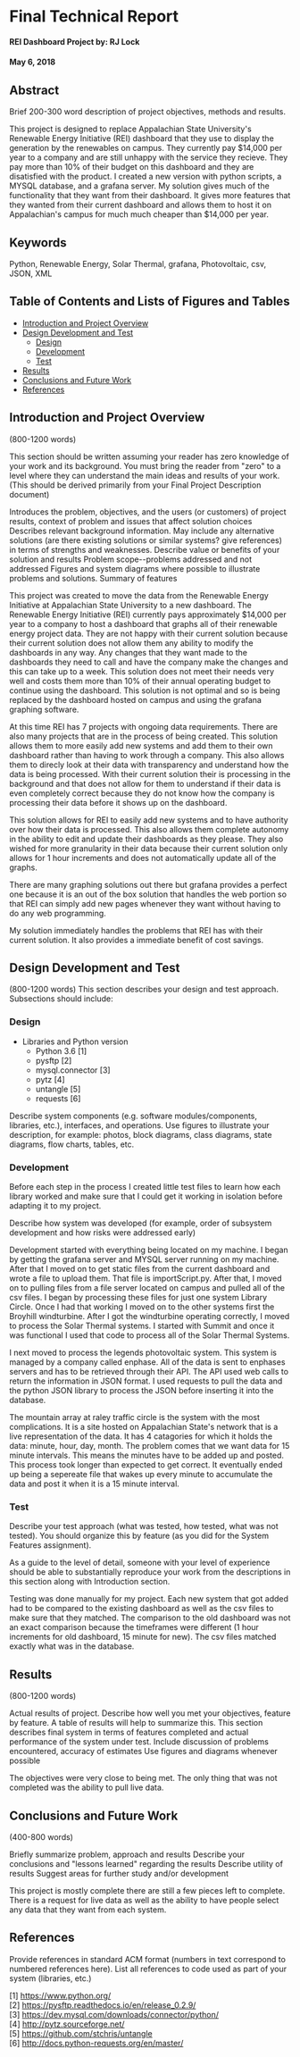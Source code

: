 # Final Technical Report

#### REI Dashboard Project by: RJ Lock
#### May 6, 2018
## Abstract
Brief 200-300 word description of project objectives, methods and results.

This project is designed to replace Appalachian State University's Renewable Energy Initiative (REI) dashboard that they use to display the generation by the renewables on campus. They currently pay $14,000 per year to a company and are still unhappy with the service they recieve. They pay more than 10% of their budget on this dashboard and they are disatisfied with the product. I created a new version with python scripts, a MYSQL database, and a grafana server. My solution gives much of the functionality that they want from their dashboard. It gives more features that they wanted from their current dashboard and allows them to host it on Appalachian's campus for much much cheaper than $14,000 per year.

## Keywords
Python, Renewable Energy, Solar Thermal, grafana, Photovoltaic, csv, JSON, XML

## Table of Contents and Lists of Figures and Tables
* [Introduction and Project Overview](#introduction-and-project-overview)
* [Design Development and Test](#design-development-and-test)
  + [Design](#design)
  + [Development](#development)
  + [Test](#test)
* [Results](#results)
* [Conclusions and Future Work](#conclusions-and-future-work)
* [References](#references)

## Introduction and Project Overview 
(800-1200 words)

This section should be written assuming your reader has zero knowledge of your work and its background. You must bring the reader from "zero" to a level where they can understand the main ideas and results of your work. (This should be derived primarily from your Final Project Description document)

Introduces the problem, objectives, and the users (or customers) of project results, context of problem and issues that affect solution choices
Describes relevant background information. May include any alternative solutions (are there existing solutions or similar systems? give references) in terms of strengths and weaknesses.
Describe value or benefits of your solution and results
Problem scope--problems addressed and not addressed
Figures and system diagrams where possible to illustrate problems and solutions.
Summary of features

This project was created to move the data from the Renewable Energy Initiative at Appalachian State University to a new dashboard. The Renewable Energy Initiative (REI) currently pays approximately $14,000 per year to a company to host a dashboard that graphs all of their renewable energy project data. They are not happy with their current solution because their current solution does not allow them any ability to modify the dashboards in any way. Any changes that they want made to the dashboards they need to call and have the company make the changes and this can take up to a week. This solution does not meet their needs very well and costs them more than 10% of their annual operating budget to continue using the dashboard. This solution is not optimal and so is being replaced by the dashboard hosted on campus and using the grafana graphing software.

At this time REI has 7 projects with ongoing data requirements. There are also many projects that are in the process of being created. This solution allows them to more easily add new systems and add them to their own dashboard rather than having to work through a company. This also allows them to direcly look at their data with transparency and understand how the data is being processed. With their current solution their is processing in the background and that does not allow for them to understand if their data is even completely correct because they do not know how the company is processing their data before it shows up on the dashboard.

This solution allows for REI to easily add new systems and to have authority over how their data is processed. This also allows them complete autonomy in the ability to edit and update their dashboards as they please. They also wished for more granularity in their data because their current solution only allows for 1 hour increments and does not automatically update all of the graphs.

There are many graphing solutions out there but grafana provides a perfect one because it is an out of the box solution that handles the web portion so that REI can simply add new pages whenever they want without having to do any web programming.

My solution immediately handles the problems that REI has with their current solution. It also provides a immediate benefit of cost savings.

## Design Development and Test 
(800-1200 words)
This section describes your design and test approach. Subsections should include:

### Design 
* Libraries and Python version
   * Python 3.6 [1]
   * pysftp [2]
   * mysql.connector [3]
   * pytz [4]
   * untangle [5]
   * requests [6]
   
Describe system components (e.g. software modules/components, libraries, etc.), interfaces, and operations. Use figures to illustrate your description, for example: photos, block diagrams, class diagrams, state diagrams, flow charts, tables, etc.

### Development
Before each step in the process I created little test files to learn how each library worked and make sure that I could get it working in isolation before adapting it to my project.

Describe how system was developed (for example, order of subsystem development and how risks were addressed early)

Development started with everything being located on my machine. I began by getting the grafana server and MYSQL server running on my machine. After that I moved on to get static files from the current dashboard and wrote a file to upload them. That file is importScript.py. After that, I moved on to pulling files from a file server located on campus and pulled all of the csv files. I began by processing these files for just one system Library Circle. Once I had that working I moved on to the other systems first the Broyhill windturbine. After I got the windturbine operating correctly, I moved to process the Solar Thermal systems. I started with Summit and once it was functional I used that code to process all of the Solar Thermal Systems.

I next moved to process the legends photovoltaic system. This system is managed by a company called enphase. All of the data is sent to enphases servers and has to be retrieved through their API. The API used web calls to return the information in JSON format. I used requests to pull the data and the python JSON library to process the JSON before inserting it into the database.

The mountain array at raley traffic circle is the system with the most complications. It is a site hosted on Appalachian State's network that is a live representation of the data. It has 4 catagories for which it holds the data: minute, hour, day, month. The problem comes that we want data for 15 minute intervals. This means the minutes have to be added up and posted. This process took longer than expected to get correct. It eventually ended up being a sepereate file that wakes up every minute to accumulate the data and post it when it is a 15 minute interval.

### Test
Describe your test approach (what was tested, how tested, what was not tested). You should organize this by feature (as you did for the System Features assignment).

As a guide to the level of detail, someone with your level of experience should be able to substantially reproduce your work from the descriptions in this section along with Introduction section.

Testing was done manually for my project. Each new system that got added had to be compared to the existing dashboard as well as the csv files to make sure that they matched. The comparison to the old dashboard was not an exact comparison because the timeframes were different (1 hour increments for old dashboard, 15 minute for new). The csv files matched exactly what was in the database.

## Results
(800-1200 words)

Actual results of project. Describe how well you met your objectives, feature by feature. A table of results will help to summarize this.
This section describes final system in terms of features completed and actual performance of the system under test.
Include discussion of problems encountered, accuracy of estimates
Use figures and diagrams whenever possible

The objectives were very close to being met. The only thing that was not completed was the ability to pull live data.

## Conclusions and Future Work
(400-800 words)

Briefly summarize problem, approach and results
Describe your conclusions and "lessons learned" regarding the results
Describe utility of results
Suggest areas for further study and/or development

This project is mostly complete there are still a few pieces left to complete. There is a request for live data as well as the ability to have people select any data that they want from each system.

## References
Provide references in standard ACM format (numbers in text correspond to numbered references here).
List all references to code used as part of your system (libraries, etc.)

[1] https://www.python.org/ <br>
[2] https://pysftp.readthedocs.io/en/release_0.2.9/ <br>
[3] https://dev.mysql.com/downloads/connector/python/ <br>
[4] http://pytz.sourceforge.net/ <br>
[5] https://github.com/stchris/untangle <br>
[6] http://docs.python-requests.org/en/master/
